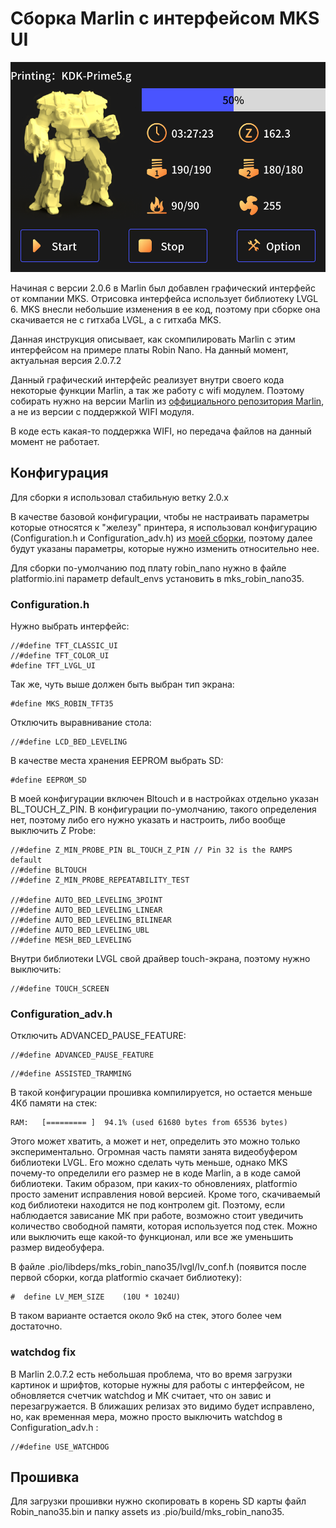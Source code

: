 # Сборка Marlin с интерфейсом MKS UI

![MKS UI](./MKS_Robin_Nano_printing.png)

Начиная с версии 2.0.6 в Marlin был добавлен графический интерфейс от компании MKS. Отрисовка интерфейса использует библиотеку LVGL 6. MKS внесли небольшие изменения в ее код, поэтому при сборке она скачивается не с гитхаба LVGL, а с гитхаба MKS.

Данная инструкция описывает, как скомпилировать Marlin с этим интерфейсом на примере платы Robin Nano. На данный момент, актуальная версия 2.0.7.2

Данный графический интерфейс реализует внутри своего кода некоторые функции Marlin, а так же работу с wifi модулем. Поэтому собирать нужно на версии Marlin из [оффициального репозитория Marlin](https://github.com/MarlinFirmware/Marlin), а не из версии с поддержкой WIFI модуля.

В коде есть какая-то поддержка WIFI, но передача файлов на данный момент не работает.

## Конфигурация

Для сборки я использовал стабильную ветку 2.0.x

В качестве базовой конфигурации, чтобы не настраивать параметры которые относятся к "железу" принтера, я использовал конфигурацию (Configuration.h и Configuration_adv.h) из [моей сборки](https://github.com/Sergey1560/Marlin_FB4S), поэтому далее будут указаны параметры, которые нужно изменить относительно нее.

Для сборки по-умолчанию под плату robin_nano нужно в файле platformio.ini параметр default_envs установить в mks_robin_nano35.

### Configuration.h 

Нужно выбрать интерфейс:

```
//#define TFT_CLASSIC_UI
//#define TFT_COLOR_UI
#define TFT_LVGL_UI
```

Так же, чуть выше должен быть выбран тип экрана:

```
#define MKS_ROBIN_TFT35
```

Отключить выравнивание стола:

```
//#define LCD_BED_LEVELING
```

В качестве места хранения EEPROM выбрать SD:

```
#define EEPROM_SD
```

В моей конфигурации включен Bltouch и в настройках отдельно указан BL_TOUCH_Z_PIN. В конфигурации по-умолчанию, такого определения нет, поэтому либо его нужно указать и настроить, либо вообще выключить Z Probe:

```
//#define Z_MIN_PROBE_PIN BL_TOUCH_Z_PIN // Pin 32 is the RAMPS default
//#define BLTOUCH
//#define Z_MIN_PROBE_REPEATABILITY_TEST

//#define AUTO_BED_LEVELING_3POINT
//#define AUTO_BED_LEVELING_LINEAR
//#define AUTO_BED_LEVELING_BILINEAR
//#define AUTO_BED_LEVELING_UBL
//#define MESH_BED_LEVELING

```

Внутри библиотеки LVGL свой драйвер touch-экрана, поэтому нужно выключить:

```
//#define TOUCH_SCREEN
```

### Configuration_adv.h

Отключить ADVANCED_PAUSE_FEATURE:

```
//#define ADVANCED_PAUSE_FEATURE
```

```
//#define ASSISTED_TRAMMING
```

В такой конфигурации прошивка компилируется, но остается меньше 4Кб памяти на стек:
```
RAM:   [========= ]  94.1% (used 61680 bytes from 65536 bytes)
```

Этого может хватить, а может и нет, определить это можно только экспериментально. Огромная часть памяти занята видеобуфером библиотеки LVGL. Его можно сделать чуть меньше, однако MKS почему-то определили его размер не в коде Marlin, а в коде самой библиотеки. Таким образом, при каких-то обновлениях, platformio просто заменит исправления новой версией. Кроме того, скачиваемый код библиотеки находится не под контролем git. Поэтому, если наблюдается зависание МК при работе, возможно стоит уведичить количество свободной памяти, которая используется под стек. Можно или выключить еще какой-то функционал, или все же уменьшить размер видеобуфера.

В файле .pio/libdeps/mks_robin_nano35/lvgl/lv_conf.h (появится после первой сборки, когда platformio скачает библиотеку):

```
#  define LV_MEM_SIZE    (10U * 1024U)
```

В таком варианте остается около 9кб на стек, этого более чем достаточно.

### watchdog fix

В Marlin 2.0.7.2 есть небольшая проблема, что во время загрузки картинок и шрифтов, которые нужны для работы с интерфейсом, не обновляется счетчик watchdog и МК считает, что он завис и перезагружается. В ближаших релизах это видимо будет исправлено, но, как временная мера, можно просто выключить watchdog в Configuration_adv.h :

```
//#define USE_WATCHDOG
```

## Прошивка

Для загрузки прошивки нужно скопировать в корень SD карты файл Robin_nano35.bin и папку assets из .pio/build/mks_robin_nano35.
